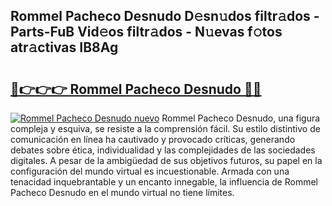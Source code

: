 ## Rommel Pacheco Desnudo D𝚎sn𝚞dos filtr𝚊dos - Parts-FuB Vid𝚎os filtr𝚊dos - N𝚞evas f𝚘tos atr𝚊ctivas IB8Ag

# <h2><a href="http://mb7jqe.tromn.icu/?c=Rommel+Pacheco+Desnudo">🔗👉👉👉 Rommel Pacheco Desnudo 🔗🔗</a></h2>

[![Rommel Pacheco Desnudo nuevo](https://i.imgur.com/pEAQMta.gif)](http://mb7jqe.tromn.icu/?c=Rommel+Pacheco+Desnudo)
Rommel Pacheco Desnudo, una figura compleja y esquiva, se resiste a la comprensión fácil. Su estilo distintivo de comunicación en línea ha cautivado y provocado críticas, generando debates sobre ética, individualidad y las complejidades de las sociedades digitales. A pesar de la ambigüedad de sus objetivos futuros, su papel en la configuración del mundo virtual es incuestionable. Armada con una tenacidad inquebrantable y un encanto innegable, la influencia de Rommel Pacheco Desnudo en el mundo virtual no tiene límites.
